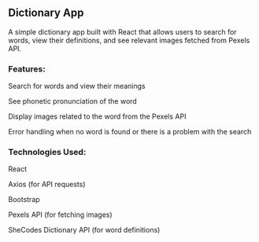 ## Dictionary App

A simple dictionary app built with React that allows users to search for words, view their definitions, and see relevant images fetched from Pexels API.

### Features:

Search for words and view their meanings

See phonetic pronunciation of the word

Display images related to the word from the Pexels API

Error handling when no word is found or there is a problem with the search

### Technologies Used:

React

Axios (for API requests)

Bootstrap

Pexels API (for fetching images)

SheCodes Dictionary API (for word definitions)
